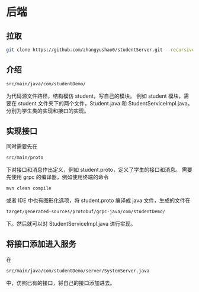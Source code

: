 # 后端

## 拉取

```bash
git clone https://github.com/zhangyushao0/studentServer.git --recursive
```

## 介绍

```bash
src/main/java/com/studentDemo/
```

为代码源文件路径，结构模仿 student，写自己的模块。
例如 student 模块，需要在 student 文件夹下的两个文件，Student.java 和 StudentServiceImpl.java。分别为学生类的实现和接口的实现。

## 实现接口

同时需要先在

```bash
src/main/proto
```

下对接口和消息作出定义，例如 student.proto，定义了学生的接口和消息。
需要先使用 grpc 的编译器，例如使用终端的命令

```bash
mvn clean compile
```

或者 IDE 中也有图形化选项，将 student.proto 编译成 java 文件，生成的文件在

```bash
target/generated-sources/protobuf/grpc-java/com/studentDemo/
```

下。然后就可以对 StudentServiceImpl.java 进行实现。

## 将接口添加进入服务

在

```bash
src/main/java/com/studentDemo/server/SystemServer.java
```

中，仿照已有的接口，将自己的接口添加进去。
